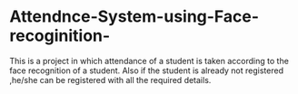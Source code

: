 # Attendnce-System-using-Face-recoginition-
This is a project in which attendance of a student is taken according to the face recognition of a student. Also if the student is already not registered ,he/she can be registered with all the required details.
